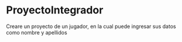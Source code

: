 # ProyectoIntegrador
Creare un proyecto de un jugador, en la cual puede ingresar sus datos como nombre y apellidos 

